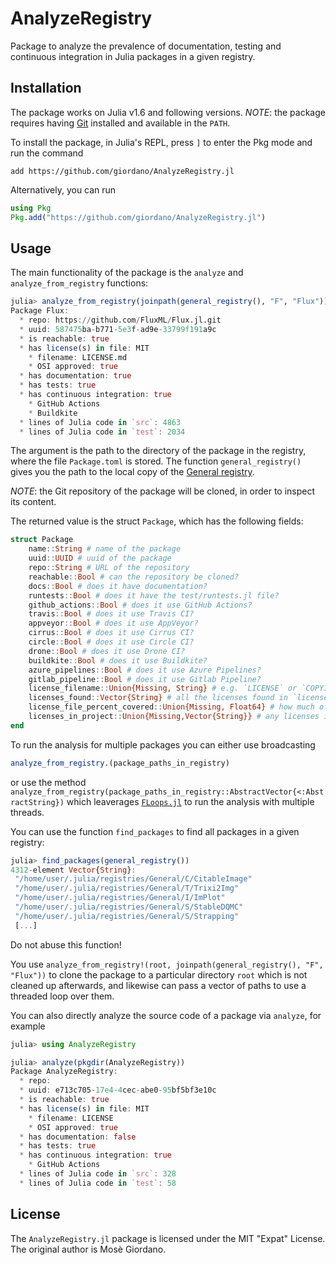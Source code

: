 # AnalyzeRegistry

Package to analyze the prevalence of documentation, testing and continuous
integration in Julia packages in a given registry.

## Installation

The package works on Julia v1.6 and following versions.  *NOTE*: the package
requires having [Git](https://git-scm.com/) installed and available in the
`PATH`.

To install the package, in Julia's REPL, press `]` to enter the Pkg mode and run
the command

```
add https://github.com/giordano/AnalyzeRegistry.jl
```

Alternatively, you can run

```julia
using Pkg
Pkg.add("https://github.com/giordano/AnalyzeRegistry.jl")
```

## Usage

The main functionality of the package is the `analyze` and `analyze_from_registry` functions:

```julia
julia> analyze_from_registry(joinpath(general_registry(), "F", "Flux"))
Package Flux:
  * repo: https://github.com/FluxML/Flux.jl.git
  * uuid: 587475ba-b771-5e3f-ad9e-33799f191a9c
  * is reachable: true
  * has license(s) in file: MIT
    * filename: LICENSE.md
    * OSI approved: true
  * has documentation: true
  * has tests: true
  * has continuous integration: true
    * GitHub Actions
    * Buildkite
  * lines of Julia code in `src`: 4863
  * lines of Julia code in `test`: 2034

```

The argument is the path to the directory of the package in the registry, where
the file `Package.toml` is stored.  The function `general_registry()` gives you
the path to the local copy of the [General
registry](https://github.com/JuliaRegistries/General).

*NOTE*: the Git repository of the package will be cloned, in order to inspect
its content.

The returned value is the struct `Package`, which has the following fields:
```julia
struct Package
    name::String # name of the package
    uuid::UUID # uuid of the package
    repo::String # URL of the repository
    reachable::Bool # can the repository be cloned?
    docs::Bool # does it have documentation?
    runtests::Bool # does it have the test/runtests.jl file?
    github_actions::Bool # does it use GitHub Actions?
    travis::Bool # does it use Travis CI?
    appveyor::Bool # does it use AppVeyor?
    cirrus::Bool # does it use Cirrus CI?
    circle::Bool # does it use Circle CI?
    drone::Bool # does it use Drone CI?
    buildkite::Bool # does it use Buildkite?
    azure_pipelines::Bool # does it use Azure Pipelines?
    gitlab_pipeline::Bool # does it use Gitlab Pipeline?
    license_filename::Union{Missing, String} # e.g. `LICENSE` or `COPYING`
    licenses_found::Vector{String} # all the licenses found in `license_filename`
    license_file_percent_covered::Union{Missing, Float64} # how much of the license file is covered by the licenses found
    licenses_in_project::Union{Missing,Vector{String}} # any licenses in the `license` key of the Project.toml
end
```

To run the analysis for multiple packages you can either use broadcasting
```julia
analyze_from_registry.(package_paths_in_registry)
```
or use the method `analyze_from_registry(package_paths_in_registry::AbstractVector{<:AbstractString})` which
leaverages [`FLoops.jl`](https://github.com/JuliaFolds/FLoops.jl) to run the
analysis with multiple threads.

You can use the function `find_packages` to find all packages in a given
registry:
```julia
julia> find_packages(general_registry())
4312-element Vector{String}:
 "/home/user/.julia/registries/General/C/CitableImage"
 "/home/user/.julia/registries/General/T/Trixi2Img"
 "/home/user/.julia/registries/General/I/ImPlot"
 "/home/user/.julia/registries/General/S/StableDQMC"
 "/home/user/.julia/registries/General/S/Strapping"
 [...]
```
Do not abuse this function!

You use `analyze_from_registry!(root, joinpath(general_registry(), "F", "Flux"))` to clone
the package to a particular directory `root` which is not cleaned up afterwards, and likewise
can pass a vector of paths to use a threaded loop over them.

You can also directly analyze the source code of a package via `analyze`, for example

```julia
julia> using AnalyzeRegistry

julia> analyze(pkgdir(AnalyzeRegistry))
Package AnalyzeRegistry:
  * repo: 
  * uuid: e713c705-17e4-4cec-abe0-95bf5bf3e10c
  * is reachable: true
  * has license(s) in file: MIT
    * filename: LICENSE
    * OSI approved: true
  * has documentation: false
  * has tests: true
  * has continuous integration: true
    * GitHub Actions
  * lines of Julia code in `src`: 328
  * lines of Julia code in `test`: 58
```

## License

The `AnalyzeRegistry.jl` package is licensed under the MIT "Expat" License.  The
original author is Mosè Giordano.
